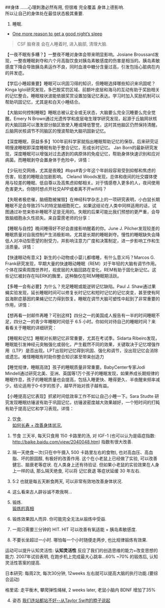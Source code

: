 ##身体
……心理刺激必然有用, 但很难 完全覆盖 身体上德影响.  
所以让自己的身体处在最佳状态极其重要.  


1. 睡眠.  
  * [One more reason to get a good night’s sleep](https://www.ted.com/talks/jeff_iliff_one_more_reason_to_get_a_good_night_s_sleep)
  > CSF 脑脊液 会在人睡着时, 进入脑部, 清理大脑.

  【一夜不眠有多糟？】一整夜不睡对身体会带来明显影响。Josiane Broussard发现，一整夜睡眠剥夺和六个月高脂饮食对胰岛素敏感度的伤害是相当的。胰岛素敏感度下降会导致胰岛素运作不良，同时血液中糖分含量过高，引发包括心脏病在内的并发症。

  【学后小睡超重要】睡眠可以巩固习得的知识，但睡眠选择哪些知识来巩固呢？Kinga Igloi研究发现，多巴胺奖罚区域、前额叶皮层和海马的互动有助于奖励相关的记忆整合。睡眠梭状波能依据奖赏设置加强记忆表达。学习时加入奖励机制可以帮助巩固记忆，尤其是和白天小睡结合。

  【大脑如何控制睡眠】睡眠总被认定全或无状态，大脑要么完全沉睡要么完全觉醒。Emery N Brown通过光遗传学和皮层电生理学研究发现，起源于丘脑网状核的大脑回路可以激发部分脑区致使入睡或降低警觉，这时其他脑区仍然保持清醒。丘脑网状核调节不同脑区的慢波帮助大脑巩固新记忆。

  【深度睡眠，获益多多】100年前科学家就指出睡眠帮助记忆的保存。后来研究证明慢波睡眠即深度睡眠有助于整合记忆，形成长时记忆。 Jan Born的最新研究发现，深度睡眠可以增强对过去遇到的病原体的免疫记忆，帮助身体快速识别和应对病菌。而睡眠剥夺会置身体于危险中，详情：

  【少玩社交网络，尤其是夜晚】#bps#青少年这个年龄段容易受到抑郁和焦虑的伤害，较差的睡眠会加剧影响。 Cleland Woods发现，总体和夜间的社交媒体使用与较差的睡眠、低自尊以及高焦虑抑郁相关。对于情感卷入更多的人，夜间使用危害更大。你随时想点开社交APP或者离不开wifi吗？

  【失眠者极悲催，脑细胞被摧毁】在神经科学杂志上的一项研究表明，小白鼠长期睡眠不足会导致25%的特定脑细胞死亡。如果这结论在人类中同样适用的话，试图通过补觉来弥补睡眠不足是无用的。失眠的后果可能比我们预想的更严重，会导致脑细胞永久性损失。来自雷雳老师的分享：

  【睡眠与自控】晚间睡得好不好会直接影响醒着的你。June J. Pilcher发现较差的睡眠质量对自我控制产生消极影响，尤其是长期的睡眠剥夺。慢性的睡眠缺失会降低人对冲动型愿望的耐受力，并影响注意力广度和决策制定，进一步影响工作和生活质量。详情：

  【快速眼动有意义】新生的小动物或小婴儿都嗜睡，有什么意义吗？Marcos G. Frank研究发现，早期大量的快速眼动睡眠（REM）对于年轻的大脑有调节作用。个体在探索周围世界时，视皮层的大脑回路在变化，REM有助于固化新记忆。这些记忆被封存在叫ERK的酶里，这种酶仅在REM睡眠期活跃。

  【多睡一会有必要】为什么？充足睡眠或能逆转记忆缺陷。Paul J. Shaw通过果蝇实验发现，延长睡眠时间可以修复长时记忆和短时记忆的记忆突变，甚至使有阿兹海默症基因的果蝇记忆力得到恢复。睡眠在调节大脑可塑性中起到了非常重要的作用，详情：

  【想再看一封邮件再睡？可别这样】四分之一的美国成人报告有一半的时间睡眠不足，四分之一的青少年睡眠时间低于 6.5 小时。你如何对待自己的睡眠时间？来看看关于睡眠的详细研究：

【睡眠和记忆】睡眠对长期记忆非常重要，尤其在考试季。Sidarta Ribeiro发现，睡眠能引发神经元突触强化或弱化，产生截然不同的效果，关键取决于记忆增强作用（LTP）是否出现。LPT出现时记忆得到巩固、强化和调节，没出现记忆会消除或遗忘。难怪睡眠有时助你整合知识甚至带来创造力

【睡觉规律，睡眠高效】孩子的睡眠质量非常重要。BabyCenter专家Jodi Mindell通过研究北美、亚洲、英国等1万个孩子的睡眠发现，如果养成长期规律的睡眠作息，孩子的睡眠质量也会提高，包括入睡更快、睡得更久、半夜醒来频率减少。结论适用于0-6岁的孩子，越早开始对孩子越有益。

【小睡提高记忆表现】抓紧时间低效率工作不如让自己小睡一下。Sara Studte 研究发现睡眠纺锤波有助于巩固记忆，纺锤波密度越大效果越好，一个短时间的打盹有助于提高记忆和学习表现。详情：

2. 饮食.  
[如何长寿 + 改善身体状况.](http://lxcdn.miaopai.com/stream/zcgEiN0yn-QSYv9yqAIQ7g__.mp4)
>
   1. 节食 三天半, 每天只食用 150 卡路里的汤, 对 IGF-1 (也可以认为是癌症指数: http://baike.baidu.com/view/2040048.htm) 指数有很大改善.
   2. 隔一天绝食一次(只在中午摄入 500 卡路里左右的食物), 也对高血压、高血脂、坏的胆固醇, 有极好的改善作用. 这个在小老鼠上已经做了实验, 可以改善健忘、脑衰老等症状. 在人类身上还有待验证. 但如果小老鼠的实验效果在人身上一样的话, 那么隔天绝食, 可以将 记忆衰退 等症状延缓 30 年左右.
   3. 5:2 也就是每五天断食两天, 可以非常有效地改善身体状况.
   4. 这么看来古人辟谷诚不欺我啊…

3. 锻炼.  
[锻炼的真相](http://v.qq.com/cover/n/n4cftqwyisz3up5.html)
  1. 锻炼效果因人而异. 你可能完全无法从锻炼中受益.
  2. 一周只需要三分钟的 HIT. HIT 可以改善有氧适能 + 胰岛素敏感度.
  3. 不要长坐超过一小时. 哪怕每一个小时随便走两步, 也比规律锻炼有效果.

  
运动可以提升认知灵活性: **认知灵活性** 反应了我们的创造思维的能力+改变思想的能力.
2007年试验表明, 在跑步机上完成最大心跳率...60% ~70% 的锻炼后, 认知灵活性答案的提高.

日本研究: 每周2次, 每次30分钟, 12weeks 左右就可以提高大脑的执行功能.(要综合运动)

格里诺: 走平衡木, 攀爬弹性绳梯, 2 weeks later,  老鼠小脑内 BDNF 增加了35%

4. 姿态
[我们连站都站不好--从Taylor Swift的脖子说起](https://mp.weixin.qq.com/s?__biz=MzIwNTEzMjY1Ng==&mid=402623747&idx=1&sn=c848fb318f780b715042450e20588ac5&scene=1&srcid=0217UsVFfjXCQxJvKH3miAqS&key=710a5d99946419d9c9bb443da7d8d139f66adb7e60ed136859e676e5c11c9dde55a7598542ae6d6fc15cfe19dade39f5&ascene=0&uin=MjU1MTE2MzgyMA%3D%3D&devicetype=iMac+MacBookPro12%2C1+OSX+OSX+10.11.1+build(15B42)&version=11020201&pass_ticket=dokYqtGr%2F1Z1HvPqEeh4G%2BPlwIwHnWVnLlhTfdqGYi7Hdoho0IezXlpKgOXPbAVd)

